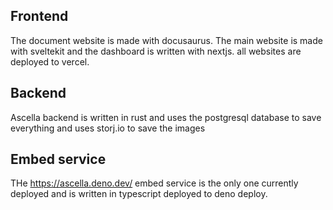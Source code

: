 ## Frontend

The document website is made with docusaurus. The main website is made with sveltekit and the dashboard is written with nextjs. all websites are deployed to vercel.

## Backend

Ascella backend is written in rust and uses the postgresql database to save everything and uses storj.io to save the images

## Embed service

THe https://ascella.deno.dev/ embed service is the only one currently deployed and is written in typescript deployed to deno deploy.
